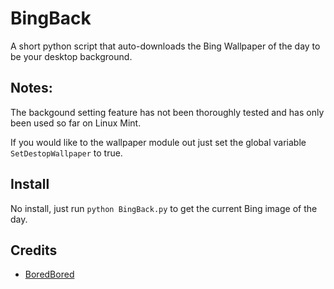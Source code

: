 # BingBack
A short python script that auto-downloads the Bing Wallpaper of the day to be your desktop background.

## Notes:
The backgound setting feature has not been thoroughly tested and has only been used so far on Linux Mint.

If you would like to the wallpaper module out just set the global variable `SetDestopWallpaper` to true.

## Install
No install, just run `python BingBack.py` to get the current Bing image of the day.

## Credits
 - [BoredBored](https://github.com/BoredBored)
